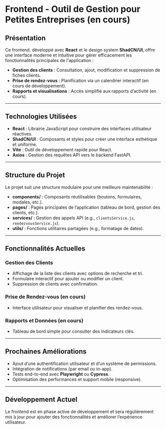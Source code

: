 # Frontend - Outil de Gestion pour Petites Entreprises  (en cours)

## **Présentation**  
Ce frontend, développé avec **React** et le design system **ShadCN/UI**, offre une interface moderne et intuitive pour gérer efficacement les fonctionnalités principales de l'application :  
- **Gestion des clients** : Consultation, ajout, modification et suppression de fiches clients.  
- **Prise de rendez-vous** : Planification via un calendrier interactif (en cours de développement).  
- **Rapports et visualisations** : Accès simplifié aux rapports d’activité (en cours).  

---

## **Technologies Utilisées**  
- **React** : Librairie JavaScript pour construire des interfaces utilisateur réactives.  
- **ShadCN/UI** : Composants et styles pour créer une interface esthétique et uniforme.  
- **Vite** : Outil de développement rapide pour React.  
- **Axios** : Gestion des requêtes API vers le backend FastAPI.  

---

## **Structure du Projet** 
Le projet suit une structure modulaire pour une meilleure maintenabilité :  
- **components/** : Composants réutilisables (boutons, formulaires, modales, etc.).  
- **pages/** : Pages principales de l’application (tableau de bord, gestion des clients, etc.).  
- **services/** : Gestion des appels API (e.g., `clientsService.js`, `rendezvousService.js`).  
- **utils/** : Fonctions utilitaires partagées (e.g., formatage de dates).  

---

## **Fonctionnalités Actuelles**  
### **Gestion des Clients**  
- Affichage de la liste des clients avec options de recherche et tri.  
- Formulaire interactif pour ajouter ou modifier un client.  
- Suppression de clients avec confirmation.  

### **Prise de Rendez-vous** (en cours)  
- Interface utilisateur pour visualiser et planifier des rendez-vous.  

### **Rapports et Données** (en cours)  
- Tableau de bord simple pour consulter des indicateurs clés.  

---

## **Prochaines Améliorations**  
- Ajout d’une authentification utilisateur et d’un système de permissions.  
- Intégration de notifications (par email ou in-app).  
- Tests end-to-end avec **Playwright** ou **Cypress**.  
- Optimisation des performances et support mobile (responsive).  

---

## **Développement Actuel**  
Le frontend est en phase active de développement et sera régulièrement mis à jour pour ajouter des fonctionnalités et améliorer l’expérience utilisateur.  

